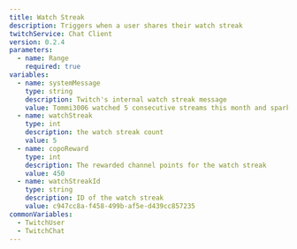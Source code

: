 ```yaml
---
title: Watch Streak
description: Triggers when a user shares their watch streak
twitchService: Chat Client
version: 0.2.4
parameters:
  - name: Range
    required: true
variables:
  - name: systemMessage
    type: string
    description: Twitch's internal watch streak message
    value: Tommi3006 watched 5 consecutive streams this month and sparked a watch streak!
  - name: watchStreak
    type: int
    description: the watch streak count
    value: 5
  - name: copoReward
    type: int
    description: The rewarded channel points for the watch streak
    value: 450
  - name: watchStreakId
    type: string
    description: ID of the watch streak
    value: c947cc8a-f458-499b-af5e-d439cc857235
commonVariables:
  - TwitchUser
  - TwitchChat
---
```



